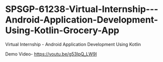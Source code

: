 # SPSGP-61238-Virtual-Internship---Android-Application-Development-Using-Kotlin-Grocery-App
Virtual Internship - Android Application Development Using Kotlin


Demo  Video- https://youtu.be/g53IpQ_LW9I
